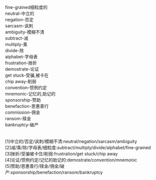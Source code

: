 fine-grained细粒度的<br>
neutral-中立的<br>
negation-否定<br>
sarcasm-讽刺<br>
ambiguity-模糊不清<br>
subtract-减<br>
multiply-乘<br>
divide-除<br>
alphabet-字母表<br>
frustration-挫折<br>
demostrate-论证<br>
get stuck-受骗,被卡在<br>
chip away-削弱<br>
convention-惯例约定<br>
mnemonic-记忆的,助记的<br>
sponsorship-赞助<br>
benefaction-恩惠善行<br>
commission-佣金<br>
ransom-赎金<br>
bankruptcy-破产<br>
<br>
<br>
[1]中立的/否定/讽刺/模糊不清:neutral/negation/sarcasm/ambiguity<br>
[2]减/乘/除/字母表/细粒度:subtract/multiply/divide/alphabet/fine-grained<br>
[3]挫折/受骗被卡住/削弱:frustration/get stuck/chip away<br>
[4]论证/惯例约定/记忆的助记的:demostrate/convention/mnemonic<br>
[5]赞助/恩惠善行/赎金/佣金/破产:sponsorship/benefaction/ransom/bankruptcy<br>
<br>
<br>


